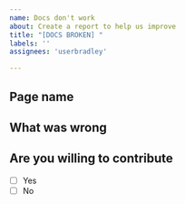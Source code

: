 ```yaml
---
name: Docs don't work
about: Create a report to help us improve
title: "[DOCS BROKEN] "
labels: ''
assignees: 'userbradley'

---
```


## Page name

<!-- Please place below this line, the name of the page you were on -->

## What was wrong

<!-- Please place below this line what was wrong with the docs -->

## Are you willing to contribute

<!-- Put an x in the box if you're willing to help fix it. I don't care if you don't want to help. Makes no difference to me -->

- [ ] Yes
- [ ] No
